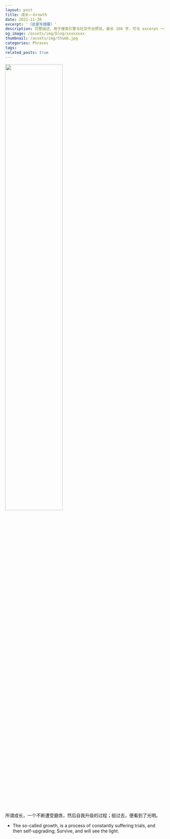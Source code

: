 ```yaml
---
layout: post
title: 成长——Growth
date: 2021-11-30
excerpt: '（这里写摘要）'
description: 完整描述，用于搜索引擎与社交平台预览，最长 160 字，可与 excerpt 一致
og_image: /assets/img/blog/xxxxxxxx
thumbnail: /assets/img/thumb.jpg
categories: Phrases
tags: 
related_posts: true
---
```


<img src="{{ '/assets/img/blog/xxxxxxxx' | relative_url }}" style="width:60%;">

所谓成长，一个不断遭受磨炼，然后自我升级的过程；挺过去，便看到了光明。

- The so-called growth, is a process of constantly suffering trials, and then self-upgrading; Survive, and will see the light.
